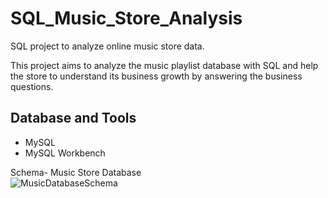 # SQL_Music_Store_Analysis
SQL project to analyze online music store data.

This project aims to analyze the music playlist database with SQL and help the store to understand its business growth by answering the business questions.

## Database and Tools
* MySQL
* MySQL Workbench

Schema- Music Store Database  
![MusicDatabaseSchema](https://user-images.githubusercontent.com/112153548/213707717-bfc9f479-52d9-407b-99e1-e94db7ae10a3.png)
